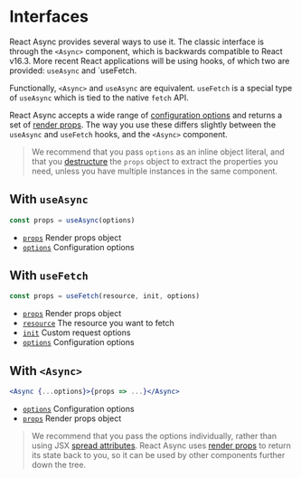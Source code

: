 # Interfaces

React Async provides several ways to use it. The classic interface is through the `<Async>` component, which is
backwards compatible to React v16.3. More recent React applications will be using hooks, of which two are provided:
`useAsync` and `useFetch.

Functionally, `<Async>` and `useAsync` are equivalent. `useFetch` is a special type of `useAsync` which is tied to the native `fetch` API.

React Async accepts a wide range of [configuration options](/options) and returns a set of [render props](/props).
The way you use these differs slightly between the `useAsync` and `useFetch` hooks, and the `<Async>` component.

> We recommend that you pass `options` as an inline object literal, and that you [destructure] the `props` object to
> extract the properties you need, unless you have multiple instances in the same component.

[destructure]: https://developer.mozilla.org/en-US/docs/Web/JavaScript/Reference/Operators/Destructuring_assignment#Object_destructuring

## With `useAsync`

```js
const props = useAsync(options)
```

- [`props`](/props) Render props object
- [`options`](/options) Configuration options

## With `useFetch`

```js
const props = useFetch(resource, init, options)
```

- [`props`](/props) Render props object
- [`resource`][fetch api] The resource you want to fetch
- [`init`][fetch api] Custom request options
- [`options`](/options) Configuration options

[fetch api]: https://developer.mozilla.org/en-US/docs/Web/API/WindowOrWorkerGlobalScope/fetch#Syntax

## With `<Async>`

```jsx
<Async {...options}>{props => ...}</Async>
```

- [`options`](/options) Configuration options
- [`props`](/props) Render props object

> We recommend that you pass the options individually, rather than using JSX [spread attributes]. React Async uses
> [render props] to return its state back to you, so it can be used by other components further down the tree.

[spread attributes]: https://reactjs.org/docs/jsx-in-depth.html#spread-attributes
[render props]: https://reactjs.org/docs/render-props.html
